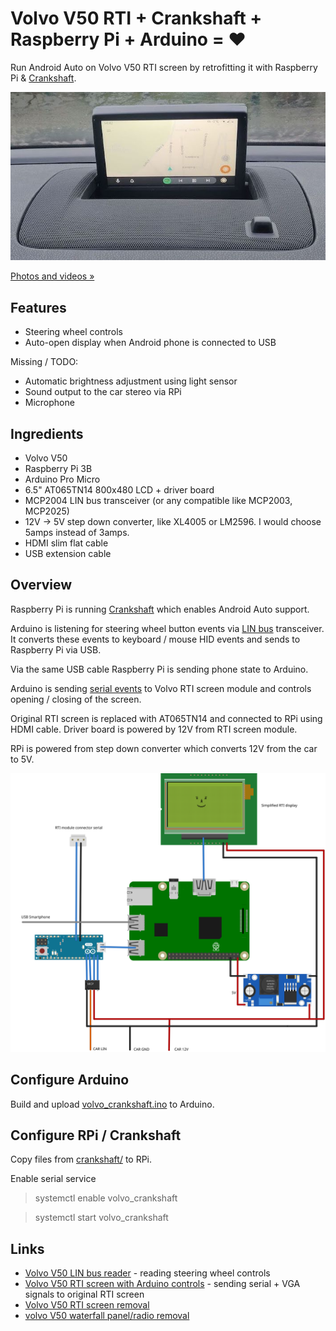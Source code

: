 # Volvo V50 RTI + Crankshaft + Raspberry Pi + Arduino = ❤️

Run Android Auto on Volvo V50 RTI screen by retrofitting it with Raspberry Pi & [Crankshaft](https://getcrankshaft.com/).

[![Working example](media/android_auto.jpg)](https://photos.app.goo.gl/vtM3ymQ5z1pJNeDw8)

[Photos and videos »](https://photos.app.goo.gl/vtM3ymQ5z1pJNeDw8)

## Features

- Steering wheel controls
- Auto-open display when Android phone is connected to USB

Missing / TODO:

- Automatic brightness adjustment using light sensor
- Sound output to the car stereo via RPi
- Microphone

## Ingredients

- Volvo V50
- Raspberry Pi 3B
- Arduino Pro Micro
- 6.5" AT065TN14 800x480 LCD + driver board
- MCP2004 LIN bus transceiver (or any compatible like MCP2003, MCP2025)
- 12V -> 5V step down converter, like XL4005 or LM2596. I would choose 5amps instead of 3amps.
- HDMI slim flat cable
- USB extension cable

## Overview

Raspberry Pi is running [Crankshaft](https://getcrankshaft.com/) which enables Android Auto support.

Arduino is listening for steering wheel button events via [LIN bus](https://github.com/laurynas/volvo_linbus) transceiver. It converts these events to keyboard / mouse HID events and sends to Raspberry Pi via USB.

Via the same USB cable Raspberry Pi is sending phone state to Arduino.

Arduino is sending [serial events](https://github.com/laurynas/volvo#screen-control-signal) to Volvo RTI screen module and controls opening / closing of the screen.

Original RTI screen is replaced with AT065TN14 and connected to RPi using HDMI cable. Driver board is powered by 12V from RTI screen module.

RPi is powered from step down converter which converts 12V from the car to 5V.

![Rough scheme](media/sketch_bb.svg)

## Configure Arduino

Build and upload [volvo_crankshaft.ino](volvo_crankshaft.ino) to Arduino.

## Configure RPi / Crankshaft

Copy files from [crankshaft/](crankshaft/) to RPi.

Enable serial service

> systemctl enable volvo_crankshaft

> systemctl start volvo_crankshaft 

## Links

- [Volvo V50 LIN bus reader](https://github.com/laurynas/volvo_linbus) - reading steering wheel controls
- [Volvo V50 RTI screen with Arduino controls](https://github.com/laurynas/volvo) - sending serial + VGA signals to original RTI screen
- [Volvo V50 RTI screen removal](https://www.youtube.com/watch?v=MJirMelq5ys)
- [volvo V50 waterfall panel/radio removal](https://www.youtube.com/watch?v=Xo5NpBt04qs)
